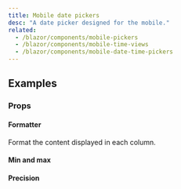 ```yaml
---
title: Mobile date pickers
desc: "A date picker designed for the mobile."
related:
  - /blazor/components/mobile-pickers
  - /blazor/components/mobile-time-views
  - /blazor/components/mobile-date-time-pickers
---
```


## Examples

### Props

#### Formatter

Format the content displayed in each column.

<masa-example file="Examples.components.mobile_date_pickers.Formatter"></masa-example>

#### Min and max

<masa-example file="Examples.components.mobile_date_pickers.MinMax"></masa-example>

#### Precision

<masa-example file="Examples.components.mobile_date_pickers.Precision"></masa-example>